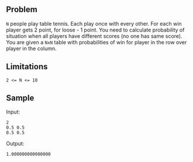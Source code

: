 Problem
-------

`N` people play table tennis. Each play once with every other. For each win player gets 2 point,
for loose - 1 point. You need to calculate probability of situation when all players have
different scores (no one has same score). You are given a `NxN` table with probabilities of win
for player in the row over player in the column.

Limitations
-----------

`2 <= N <= 10`

Sample
------

Input:

```
2
0.5 0.5
0.5 0.5
```

Output:

```
1.000000000000000
```
